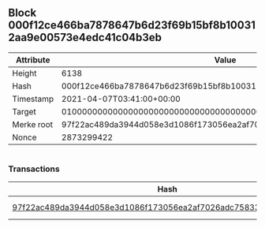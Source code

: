 ## Block 000f12ce466ba7878647b6d23f69b15bf8b100312aa9e00573e4edc41c04b3eb

Attribute | Value
--- | ---
Height | 6138
Hash | 000f12ce466ba7878647b6d23f69b15bf8b100312aa9e00573e4edc41c04b3eb
Timestamp | 2021-04-07T03:41:00+00:00
Target | 0100000000000000000000000000000000000000000000000000000000000000
Merke root | 97f22ac489da3944d058e3d1086f173056ea2af7026adc758336759a36f9de39
Nonce | 2873299422

```

```

### Transactions

Hash | Amount
--- | ---
[97f22ac489da3944d058e3d1086f173056ea2af7026adc758336759a36f9de39](97f22ac489da3944d058e3d1086f173056ea2af7026adc758336759a36f9de39.md) | 10.00000000 SKEPTI 
